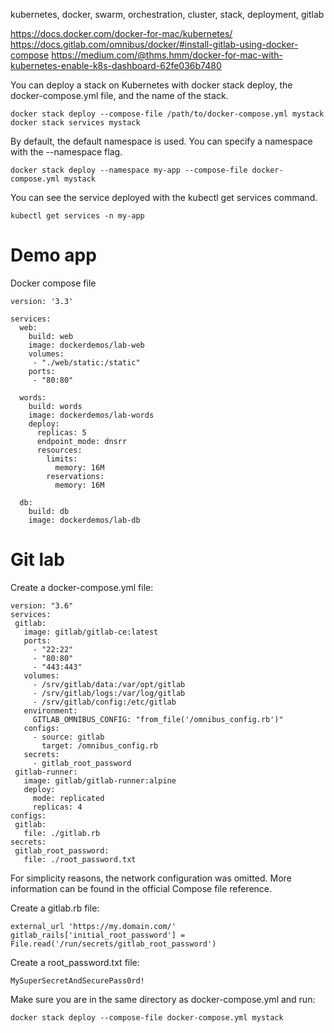 kubernetes, docker, swarm, orchestration, cluster, stack, deployment, gitlab

https://docs.docker.com/docker-for-mac/kubernetes/
https://docs.gitlab.com/omnibus/docker/#install-gitlab-using-docker-compose
https://medium.com/@thms.hmm/docker-for-mac-with-kubernetes-enable-k8s-dashboard-62fe036b7480

You can deploy a stack on Kubernetes with docker stack deploy, the docker-compose.yml file, and the name of the stack.

    docker stack deploy --compose-file /path/to/docker-compose.yml mystack
    docker stack services mystack

By default, the default namespace is used. You can specify a namespace with the --namespace flag.

    docker stack deploy --namespace my-app --compose-file docker-compose.yml mystack

You can see the service deployed with the kubectl get services command.

    kubectl get services -n my-app
    
# Demo app

Docker compose file

    version: '3.3'

    services:
      web:
        build: web
        image: dockerdemos/lab-web
        volumes:
         - "./web/static:/static"
        ports:
         - "80:80"

      words:
        build: words
        image: dockerdemos/lab-words
        deploy:
          replicas: 5
          endpoint_mode: dnsrr
          resources:
            limits:
              memory: 16M
            reservations:
              memory: 16M

      db:
        build: db
        image: dockerdemos/lab-db


# Git lab

Create a docker-compose.yml file:

    version: "3.6"
    services:
     gitlab:
       image: gitlab/gitlab-ce:latest
       ports:
         - "22:22"
         - "80:80"
         - "443:443"
       volumes:
         - /srv/gitlab/data:/var/opt/gitlab
         - /srv/gitlab/logs:/var/log/gitlab
         - /srv/gitlab/config:/etc/gitlab
       environment:
         GITLAB_OMNIBUS_CONFIG: "from_file('/omnibus_config.rb')"
       configs:
         - source: gitlab
           target: /omnibus_config.rb
       secrets:
         - gitlab_root_password
     gitlab-runner:
       image: gitlab/gitlab-runner:alpine
       deploy:
         mode: replicated
         replicas: 4
    configs:
     gitlab:
       file: ./gitlab.rb
    secrets:
     gitlab_root_password:
       file: ./root_password.txt

For simplicity reasons, the network configuration was omitted. More information can be found in the official Compose file reference.

Create a gitlab.rb file:

    external_url 'https://my.domain.com/'
    gitlab_rails['initial_root_password'] = File.read('/run/secrets/gitlab_root_password')

Create a root_password.txt file:

    MySuperSecretAndSecurePass0rd!

Make sure you are in the same directory as docker-compose.yml and run:

    docker stack deploy --compose-file docker-compose.yml mystack

